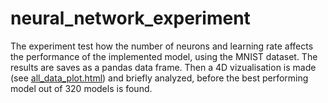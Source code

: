 # neural_network_experiment
The experiment test how the number of neurons and learning rate affects the performance of the implemented model, using the MNIST dataset. The results are saves as a pandas data frame. Then a 4D vizualisation is made (see [all_data_plot.html](https://github.com/aslakvengbo/neural_network_experiment/all_data_plot)) and briefly analyzed, before the best performing model out of 320 models is found.

